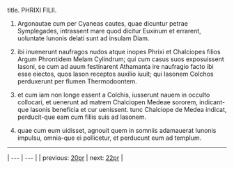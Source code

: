 title. PHRIXI FILII.



1. Argonautae cum per Cyaneas cautes, quae dicuntur petrae Symplegades, intrassent mare quod dicitur Euxinum et errarent, uoluntate Iunonis delati sunt ad insulam Diam.



2. ibi inuenerunt naufragos nudos atque inopes Phrixi et Chalciopes filios Argum Phrontidem Melam Cylindrum; qui cum casus suos exposuissent Iasoni, se cum ad auum festinarent Athamanta ire naufragio facto ibi esse eiectos, quos Iason receptos auxilio iuuit; qui Iasonem Colchos perduxerunt per flumen Thermodoontem.



3. et cum iam non longe essent a Colchis, iusserunt nauem in occulto collocari, et uenerunt ad matrem Chalciopen Medeae sororem, indicant-que Iasonis beneficia et cur uenissent. tunc Chalciope de Medea indicat, perducit-que eam cum filiis suis ad Iasonem.



4. quae cum eum uidisset, agnouit quem in somniis adamauerat Iunonis impulsu, omnia-que ei pollicetur, et perducunt eum ad templum.



---

| --- | --- |
| previous: [20pr](../20pr/) | next: [22pr](../22pr/) |